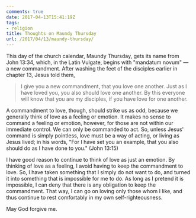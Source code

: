 ```yaml
---
comments: true
date: 2017-04-13T15:41:19Z
tags:
- religion
title: Thoughts on Maundy Thursday
url: /2017/04/13/maundy-thursday/
---
```


This day of the church calendar, Maundy Thursday, gets its name from John 13:34, which, in the Latin Vulgate, begins with "mandatum novum" — a new commandment. After washing the feet of the disciples earlier in chapter 13, Jesus told them,

>I give you a new commandment, that you love one another. Just as I have loved you, you also should love one another. By this everyone will know that you are my disciples, if you have love for one another.

A commandment to love, though, should strike us as odd, because we generally think of love as a feeling or emotion. It makes no sense to command a feeling or emotion, however, for those are not within our immediate control. We can only be commanded to act. So, unless Jesus' command is simply pointless, love must be a way of acting, or living as Jesus lived; in his words, "For I have set you an example, that you also should do as I have done to you." (John 13:15)

I have good reason to continue to think of love as just an emotion. By thinking of love as a feeling, I avoid having to keep the commandment to love. So, I have taken something that I simply do not want to do, and turned it into something that is impossible for me to do. As long as I pretend it is impossible, I can deny that there is any obligation to keep the commandment. That way, I can go on loving only those whom I like, and thus continue to rest comfortably in my own self-righteousness.

May God forgive me.


